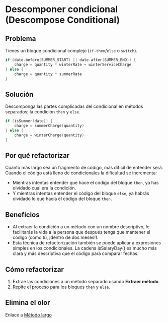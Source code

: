 # Descomponer condicional (Descompose Conditional)

## Problema
Tienes un bloque condicional complejo (`if-then`/`else` o `switch`).

```kotlin
if (date.before(SUMMER_START) || date.after(SUMMER_END)) {
    charge = quantity * winterRate + winterServiceCharge
} else {
    charge = quantity * summerRate
}
```

## Solución 
Descomponga las partes complicadas del condicional en métodos separados: la condición `then` y `else`.
```kotlin
if (isSummer(date)) {
    charge = summerCharge(quantity)
} else {
    charge = winterCharge(quantity)
}
```

## Por qué refactorizar
Cuanto más largo sea un fragmento de código, más dificil de entender será. Cuando el código está lleno de condicionales la dificultad se incrementa:
- Mientras intentas entender que hace el código del bloque `then`, ya has olvidado cual era la condición.
- Y mientras intentas entender el código del bloque `else`, ya habrás olvidado lo que hacía el código del bloque `then`.

## Beneficios
- Al extraer la condición a un método con un nombre descriptivo, le facilitarás la vida a la persona que después tenga que mantener el código (como tú, ¡dentro de dos meses!).
- Esta técnica de refactorización también se puede aplicar a expresiones simples en los condicionales. La cadena isSalaryDay() es mucho más clara y más descriptiva que el código para comparar fechas.

## Cómo refactorizar
1. Extrae las condiciones a un método separado usando **Extraer método**.
2. Repite el proceso para los bloques `then` y `else`.


## Elimina el olor
Enlace a [Método largo](/CodeSmell/LongMethod.md)